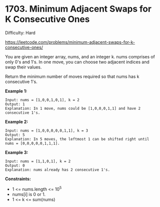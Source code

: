 # 1703. Minimum Adjacent Swaps for K Consecutive Ones

Difficulty: Hard

https://leetcode.com/problems/minimum-adjacent-swaps-for-k-consecutive-ones/

You are given an integer array, nums, and an integer k. nums comprises of only 0's and 1's. In one move, you can choose two adjacent indices and swap their values.

Return the minimum number of moves required so that nums has k consecutive 1's.

**Example 1:**
```
Input: nums = [1,0,0,1,0,1], k = 2
Output: 1
Explanation: In 1 move, nums could be [1,0,0,0,1,1] and have 2 consecutive 1's.
```

**Example 2:**
```
Input: nums = [1,0,0,0,0,0,1,1], k = 3
Output: 5
Explanation: In 5 moves, the leftmost 1 can be shifted right until nums = [0,0,0,0,0,1,1,1].
```

**Example 3:**
```
Input: nums = [1,1,0,1], k = 2
Output: 0
Explanation: nums already has 2 consecutive 1's.
```

**Constraints:**

* 1 <= nums.length <= 10<sup>5</sup>
* nums[i] is 0 or 1.
* 1 <= k <= sum(nums)
